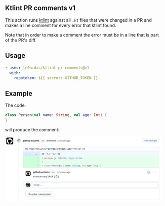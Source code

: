 ## Ktlint PR comments v1

This action runs [ktlint](https://ktlint.github.io/) against all `.kt` files that were changed in a PR
and makes a line comment for every error that ktlint found.

Note that in order to make a comment the error must be in a line that is part of the PR's diff.

## Usage

```yaml
- uses: le0nidas/ktlint-pr-comments@v1
  with:
    repotoken: ${{ secrets.GITHUB_TOKEN }}
```

## Example

The code:
```kotlin
class Person(val name: String, val age: Int) {
}
``` 

will produce the comment:

![screenshot](ktlint-pr-comments_comment.png)